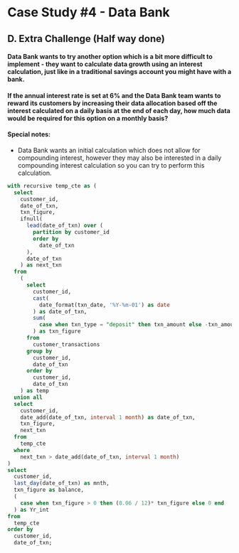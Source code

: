 # Case Study #4 - Data Bank
## D. Extra Challenge (Half way done)

#### Data Bank wants to try another option which is a bit more difficult to implement - they want to calculate data growth using an interest calculation, just like in a traditional savings account you might have with a bank.
#### If the annual interest rate is set at 6% and the Data Bank team wants to reward its customers by increasing their data allocation based off the interest calculated on a daily basis at the end of each day, how much data would be required for this option on a monthly basis?
#### Special notes:
- Data Bank wants an initial calculation which does not allow for compounding interest, however they may also be interested in a daily compounding interest calculation so you can try to perform this calculation.
````sql
with recursive temp_cte as (
  select 
    customer_id, 
    date_of_txn, 
    txn_figure, 
    ifnull(
      lead(date_of_txn) over (
        partition by customer_id 
        order by 
          date_of_txn
      ), 
      date_of_txn
    ) as next_txn 
  from 
    (
      select 
        customer_id, 
        cast(
          date_format(txn_date, '%Y-%m-01') as date
        ) as date_of_txn, 
        sum(
          case when txn_type = "deposit" then txn_amount else -txn_amount end
        ) as txn_figure 
      from 
        customer_transactions 
      group by 
        customer_id, 
        date_of_txn 
      order by 
        customer_id, 
        date_of_txn
    ) as temp 
  union all 
  select 
    customer_id, 
    date_add(date_of_txn, interval 1 month) as date_of_txn, 
    txn_figure, 
    next_txn 
  from 
    temp_cte 
  where 
    next_txn > date_add(date_of_txn, interval 1 month)
) 
select 
  customer_id, 
  last_day(date_of_txn) as mnth, 
  txn_figure as balance, 
  (
    case when txn_figure > 0 then (0.06 / 12)* txn_figure else 0 end
  ) as Yr_int 
from 
  temp_cte 
order by 
  customer_id, 
  date_of_txn;
````
